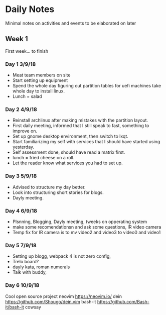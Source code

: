 # Daily Notes
Minimal notes on activities and events to be elaborated on later

## Week 1
First week... to finish
### Day 1 3/9/18
+ Meat team members on site
+ Start setting up equipment
+ Spend the whole day figuring out partition tables for uefi machines take whole day to install linux.
+ Lunch = salad
### Day 2 4/9/18
+ Reinstall archlinux after making mistakes with the partition layout.
+ First daily meeting, informed that I still speak to fast, something to improve on.
+ Set up gnome desktop environment, then switch to lxqt.
+ Start familiarizing my self with services that I should have started using yesterday.
+ Self assessment done, should have read a matrix first.
+ lunch = fried cheese on a roll.
+ Let the reader know what services you had to set up.
### Day 3 5/9/18
+ Advised to structure my day better.
+ Look into structuring short stories for blogs.
+ Dayly meeting.
### Day 4 6/9/18
+ Plsnning, Blogging, Dayly meeting, tweeks on opperating system
+ make some recomendationsn and ask some questions, IR video camera
+ Temp fix for IR camera is to mv video2 and video3 to video0 and video1
### Day 5 7/9/18
+ Setting up blogg, webpack 4 is not zero config,
+ Trelo board?
+ dayly kata, roman numerals
+ Talk with buddy,
### Day 6 10/9/18


Cool open source project
neovim
https://neovim.io/
dein
https://github.com/Shougo/dein.vim
bash-it
https://github.com/Bash-it/bash-it
cowsay
